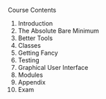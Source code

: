 Course Contents
1. Introduction
2. The Absolute Bare Minimum
3. Better Tools
4. Classes
5. Getting Fancy
6. Testing
7. Graphical User Interface
8. Modules
9. Appendix
10. Exam

